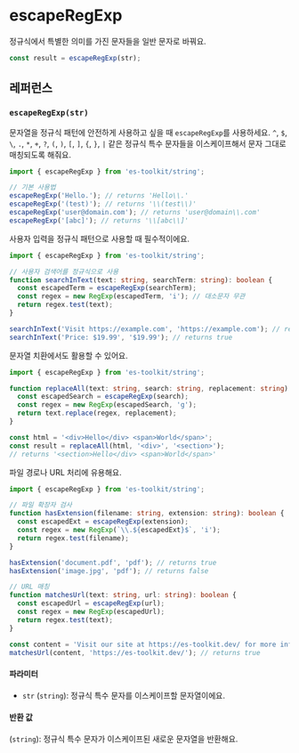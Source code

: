 # escapeRegExp

정규식에서 특별한 의미를 가진 문자들을 일반 문자로 바꿔요.

```typescript
const result = escapeRegExp(str);
```

## 레퍼런스

### `escapeRegExp(str)`

문자열을 정규식 패턴에 안전하게 사용하고 싶을 때 `escapeRegExp`를 사용하세요. `^`, `$`, `\`, `.`, `*`, `+`, `?`, `(`, `)`, `[`, `]`, `{`, `}`, `|` 같은 정규식 특수 문자들을 이스케이프해서 문자 그대로 매칭되도록 해줘요.

```typescript
import { escapeRegExp } from 'es-toolkit/string';

// 기본 사용법
escapeRegExp('Hello.'); // returns 'Hello\\.'
escapeRegExp('(test)'); // returns '\\(test\\)'
escapeRegExp('user@domain.com'); // returns 'user@domain\\.com'
escapeRegExp('[abc]'); // returns '\\[abc\\]'
```

사용자 입력을 정규식 패턴으로 사용할 때 필수적이에요.

```typescript
import { escapeRegExp } from 'es-toolkit/string';

// 사용자 검색어를 정규식으로 사용
function searchInText(text: string, searchTerm: string): boolean {
  const escapedTerm = escapeRegExp(searchTerm);
  const regex = new RegExp(escapedTerm, 'i'); // 대소문자 무관
  return regex.test(text);
}

searchInText('Visit https://example.com', 'https://example.com'); // returns true
searchInText('Price: $19.99', '$19.99'); // returns true
```

문자열 치환에서도 활용할 수 있어요.

```typescript
import { escapeRegExp } from 'es-toolkit/string';

function replaceAll(text: string, search: string, replacement: string): string {
  const escapedSearch = escapeRegExp(search);
  const regex = new RegExp(escapedSearch, 'g');
  return text.replace(regex, replacement);
}

const html = '<div>Hello</div> <span>World</span>';
const result = replaceAll(html, '<div>', '<section>');
// returns '<section>Hello</div> <span>World</span>'
```

파일 경로나 URL 처리에 유용해요.

```typescript
import { escapeRegExp } from 'es-toolkit/string';

// 파일 확장자 검사
function hasExtension(filename: string, extension: string): boolean {
  const escapedExt = escapeRegExp(extension);
  const regex = new RegExp(`\\.${escapedExt}$`, 'i');
  return regex.test(filename);
}

hasExtension('document.pdf', 'pdf'); // returns true
hasExtension('image.jpg', 'pdf'); // returns false

// URL 매칭
function matchesUrl(text: string, url: string): boolean {
  const escapedUrl = escapeRegExp(url);
  const regex = new RegExp(escapedUrl);
  return regex.test(text);
}

const content = 'Visit our site at https://es-toolkit.dev/ for more info';
matchesUrl(content, 'https://es-toolkit.dev/'); // returns true
```

#### 파라미터

- `str` (`string`): 정규식 특수 문자를 이스케이프할 문자열이에요.

#### 반환 값

(`string`): 정규식 특수 문자가 이스케이프된 새로운 문자열을 반환해요.
